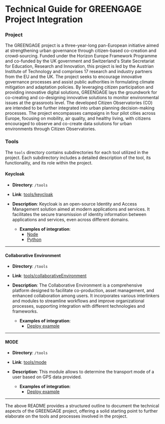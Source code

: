 # Technical Guide for GREENGAGE Project Integration

### Project

The GREENGAGE project is a three-year-long pan-European initiative aimed at strengthening urban governance through citizen-based co-creation and crowd-sourcing. Funded under the Horizon Europe Framework Programme and co-funded by the UK government and Switzerland's State Secretariat for Education, Research and Innovation, this project is led by the Austrian Institute of Technology and comprises 17 research and industry partners from the EU and the UK. The project seeks to encourage innovative governance processes and assist public authorities in formulating climate mitigation and adaptation policies. By leveraging citizen participation and providing innovative digital solutions, GREENGAGE lays the groundwork for co-creating and co-designing innovative solutions to monitor environmental issues at the grassroots level. The developed Citizen Observatories (CO) are intended to be further integrated into urban planning decision-making processes. The project encompasses campaigns in four pilot cities across Europe, focusing on mobility, air quality, and healthy living, with citizens encouraged to observe and co-create data solutions for urban environments through Citizen Observatories.

### Tools

The `tools` directory contains subdirectories for each tool utilized in the project. Each subdirectory includes a detailed description of the tool, its functionality, and its role within the project.

#### Keycloak

- **Directory**: `/tools`
- **Link**: [tools/keycloak](tools/keycloak)
- **Description**: Keycloak is an open-source Identity and Access Management solution aimed at modern applications and services. It facilitates the secure transmission of identity information between applications and services, even across different domains.

  - **Examples of integration**:
    - [Node](/tools/keycloak/examples#node)
    - [Python](/tools/keycloak/examples#python)

---

#### Collaborative Environment

- **Directory**: `/tools`
- **Link**: [tools/collaborativeEnvironment](tools/collaborativeEnvironment)
- **Description**: The Collaborative Environment is a comprehensive platform designed to facilitate co-production, asset management, and enhanced collaboration among users. It incorporates various interlinkers and modules to streamline workflows and improve organizational processes, supporting integration with different technologies and frameworks.

  - **Examples of integration**:
    - [Deploy example](/tools/collaborativeEnvironment/examples)

---

#### MODE

- **Directory**: `/tools`
- **Link**: [tools/mode](tools/mode)
- **Description**: This module allows to determine the transport mode of a user based on GPS data provided.

  - **Examples of integration**:
    - [Deploy example](/tools/mode/examples)

---

The above README provides a structured outline to document the technical aspects of the GREENGAGE project, offering a solid starting point to further elaborate on the tools and processes involved in the project.
